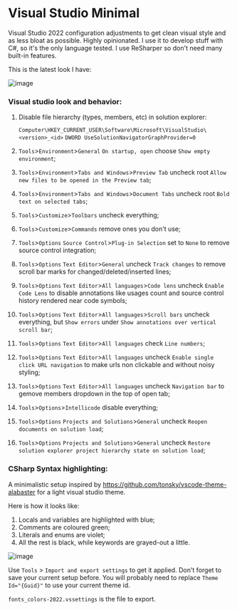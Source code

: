 # Visual Studio Minimal

Visual Studio 2022 configuration adjustments to get clean visual style and as less bloat as possible. Highly opinionated.
I use it to develop stuff with C#, so it's the only language tested. I use ReSharper so don't need many built-in features.

This is the latest look I have:

![image](https://user-images.githubusercontent.com/5411526/142904277-93ab93ec-a671-4c62-9d27-b25a7a80ad25.png)

### Visual studio look and behavior:

1. Disable file hierarchy (types, members, etc) in solution explorer:

    `Computer\HKEY_CURRENT_USER\Software\Microsoft\VisualStudio\<version>_<id>` `DWORD UseSolutionNavigatorGraphProvider=0`  
2. `Tools`>`Environment`>`General` `On startup, open` choose `Show empty environment`;
3. `Tools`>`Environment`>`Tabs and Windows`>`Preview Tab` uncheck root `Allow new files to be opened in the Preview tab`;
3. `Tools`>`Environment`>`Tabs and Windows`>`Document Tabs` uncheck root `Bold text on selected tabs`;
5. `Tools`>`Customize`>`Toolbars` uncheck everything;
6. `Tools`>`Customize`>`Commands` remove ones you don't use;
7. `Tools`>`Options` `Source Control`>`Plug-in Selection` set to `None` to remove source control integration;
8. `Tools`>`Options` `Text Editor`>`General` uncheck `Track changes` to remove scroll bar marks for changed/deleted/inserted lines;
9. `Tools`>`Options` `Text Editor`>`All languages`>`Code lens` uncheck `Enable Code Lens` to disable annotations like usages count and source control history rendered near code symbols; 
10. `Tools`>`Options` `Text Editor`>`All languages`>`Scroll bars` uncheck everything, but `Show errors` under `Show annotations over vertical scroll bar`;
11. `Tools`>`Options` `Text Editor`>`All languages` check `Line numbers`;
12. `Tools`>`Options` `Text Editor`>`All languages` uncheck `Enable single click URL navigation` to make urls non clickable and without noisy styling;
13. `Tools`>`Options` `Text Editor`>`All languages` uncheck `Navigation bar` to gemove members dropdown in the top of open tab;
14. `Tools`>`Options`>`Intellicode` disable everything;
15. `Tools`>`Options` `Projects and Solutions`>`General` uncheck `Reopen documents on solution load`;
16. `Tools`>`Options` `Projects and Solutions`>`General` uncheck `Restore solution explorer project hierarchy state on solution load`;

### CSharp Syntax highlighting:

A minimalistic setup inspired by https://github.com/tonsky/vscode-theme-alabaster for a light visual studio theme.

Here is how it looks like:
1. Locals and variables are highlighted with blue;
2. Comments are coloured green;
3. Literals and enums are violet;
4. All the rest is black, while keywords are grayed-out a little.

![image](https://user-images.githubusercontent.com/5411526/142902871-6c5b878f-4dbb-4d3c-97f9-3be81bd7e5f7.png)

Use `Tools` > `Import and export settings` to get it applied. Don't forget to save your current setup before. You will probably need to replace `Theme Id="{Guid}"` to use your current theme id.

`fonts_colors-2022.vssettings` is the file to export.
